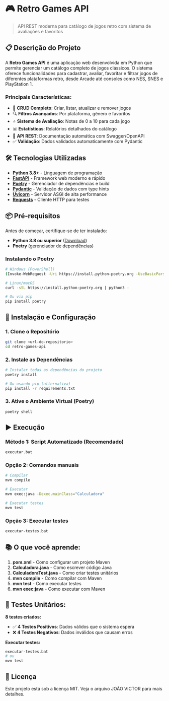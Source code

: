 # 🎮 Retro Games API

> API REST moderna para catálogo de jogos retro com sistema de avaliações e favoritos

## 📋 Descrição do Projeto

A **Retro Games API** é uma aplicação web desenvolvida em Python que permite gerenciar um catálogo completo de jogos clássicos. O sistema oferece funcionalidades para cadastrar, avaliar, favoritar e filtrar jogos de diferentes plataformas retro, desde Arcade até consoles como NES, SNES e PlayStation 1.

### Principais Características:
- 🎯 **CRUD Completo**: Criar, listar, atualizar e remover jogos
- 🔍 **Filtros Avançados**: Por plataforma, gênero e favoritos
- ⭐ **Sistema de Avaliação**: Notas de 0 a 10 para cada jogo
- 📊 **Estatísticas**: Relatórios detalhados do catálogo
- 🚀 **API REST**: Documentação automática com Swagger/OpenAPI
- ✅ **Validação**: Dados validados automaticamente com Pydantic

## 🛠️ Tecnologias Utilizadas

- **[Python 3.8+](https://python.org)** - Linguagem de programação
- **[FastAPI](https://fastapi.tiangolo.com)** - Framework web moderno e rápido
- **[Poetry](https://python-poetry.org)** - Gerenciador de dependências e build
- **[Pydantic](https://pydantic.dev)** - Validação de dados com type hints
- **[Uvicorn](https://uvicorn.org)** - Servidor ASGI de alta performance
- **[Requests](https://requests.readthedocs.io)** - Cliente HTTP para testes

## 📦 Pré-requisitos

Antes de começar, certifique-se de ter instalado:

- **Python 3.8 ou superior** ([Download](https://python.org/downloads))
- **Poetry** (gerenciador de dependências)

### Instalando o Poetry

```bash
# Windows (PowerShell)
(Invoke-WebRequest -Uri https://install.python-poetry.org -UseBasicParsing).Content | python -

# Linux/macOS
curl -sSL https://install.python-poetry.org | python3 -

# Ou via pip
pip install poetry
```

## 🚀 Instalação e Configuração

### 1. Clone o Repositório
```bash
git clone <url-do-repositorio>
cd retro-games-api
```

### 2. Instale as Dependências
```bash
# Instalar todas as dependências do projeto
poetry install

# Ou usando pip (alternativa)
pip install -r requirements.txt
```

### 3. Ative o Ambiente Virtual (Poetry)
```bash
poetry shell
```

## ▶️ Execução

### Método 1: Script Automatizado (Recomendado)
```bash
executar.bat
```

### Opção 2: Comandos manuais
```bash
# Compilar
mvn compile

# Executar
mvn exec:java -Dexec.mainClass="Calculadora"

# Executar testes
mvn test
```

### Opção 3: Executar testes
```bash
executar-testes.bat
```

## 📚 O que você aprende:

1. **pom.xml** - Como configurar um projeto Maven
2. **Calculadora.java** - Como escrever código Java
3. **CalculadoraTest.java** - Como criar testes unitários
4. **mvn compile** - Como compilar com Maven
5. **mvn test** - Como executar testes
6. **mvn exec:java** - Como executar com Maven

## 🧪 Testes Unitários:

**8 testes criados:**
- ✅ **4 Testes Positivos**: Dados válidos que o sistema espera
- ❌ **4 Testes Negativos**: Dados inválidos que causam erros

**Executar testes:**
```bash
executar-testes.bat
# ou
mvn test
```

## 📄 Licença

Este projeto está sob a licença MIT. Veja o arquivo JOÃO VICTOR para mais detalhes.

